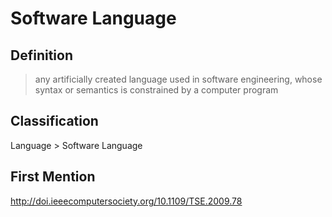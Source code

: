 # Software Language
## Definition
> any artificially created language used in software engineering, whose syntax or semantics is constrained by a computer program
## Classification
Language \> Software Language
## First Mention
http://doi.ieeecomputersociety.org/10.1109/TSE.2009.78
